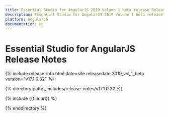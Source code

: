 ```yaml
---
title: Essential Studio for AngularJS 2019 Volume 1 beta release Release Notes  
description: Essential Studio for AngularJS 2019 Volume 1 beta release Release Notes  
platform: AngularJS
documentation: ug
---
```


# Essential Studio for AngularJS  Release Notes  

{% include release-info.html date=site.releasedate.2019_vol_1_beta  version="v17.1.0.32" %} 


{% directory path: _includes/release-notes/v17.1.0.32 %}

{% include {{file.url}} %}

{% enddirectory %}
